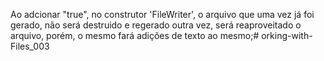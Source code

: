 Ao adcionar "true", no construtor 'FileWriter', o arquivo que uma vez já foi gerado, não será destruido e regerado outra vez, será reaproveitado o arquivo, porém, o mesmo fará 
adições de texto ao mesmo;# orking-with-Files_003
